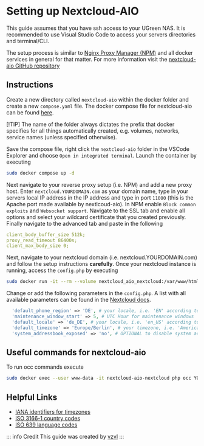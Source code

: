 # Setting up Nextcloud-AIO
This guide assumes that you have ssh access to your UGreen NAS. It is recommended to use Visual Studio Code to access your servers directories and terminal/CLI. 

The setup process is similar to [Nginx Proxy Manager (NPM)](docs/ugos/install/npm) and all docker services in general for that matter. 
For more information visit the [nextcloud-aio GitHub repository](https://github.com/nextcloud/all-in-one)

## Instructions
Create a new directory called `nextcloud-aio` within the docker folder and create a new `compose.yaml` file. The docker compose file for nextcloud-aio can be found [here](https://raw.githubusercontent.com/UGREEN-NASync/community-guide/refs/heads/main/docs/ugos/install/nextcloud-aio/compose.yaml). 

[!TIP]
The name of the folder always dictates the prefix that docker specifies for all things automatically created, e.g. volumes, networks, service names (unless specified otherwise). 

Save the compose file, right click the `nextcloud-aio` folder in the VSCode Explorer and choose `Open in integrated terminal`. 
Launch the container by executing 

```sh
sudo docker compose up -d
```

Next navigate to your reverse proxy setup (i.e. NPM) and add a new proxy host. 
Enter `nextcloud.YOURDOMAIN.com` as your domain name, type in your servers local IP address in the IP address and type in port `11000` (this is the Apache port made available by nextlcoud-aio). 
In NPM enable `Block common exploits` and `Websocket support`. Navigate to the SSL tab and enable all options and select your wildcard certificate that you created previously. 
Finally navigate to the advanced tab and paste in the following 

```yaml
client_body_buffer_size 512k;
proxy_read_timeout 86400s;
client_max_body_size 0;
```

Next, navigate to your nextcloud domain (i.e. nextcloud.YOURDOMAIN.com) and follow the setup instructions **carefully**. 
Once your nextcloud instance is running, access the `config.php` by executing 

```sh
sudo docker run -it --rm --volume nextcloud_aio_nextcloud:/var/www/html:rw alpine sh -c "apk add --no-cache nano && nano /var/www/html/config/config.php"
```

Change or add the following parameters in the `config.php`. 
A list with all available parameters can be found in the [Nextcloud docs](https://docs.nextcloud.com/server/latest/admin_manual/configuration_server/config_sample_php_parameters.html). 

```php
  'default_phone_region' => 'DE', # your locale, i.e. 'EN' according to ISO 3166-1 A-2
  'maintenance_window_start' => 5, # UTC Hour for maintenance windows
  'default_locale' => 'de_DE', # your locale, i.e. 'en_US' according to ISO 639 language codes AND ISO-3166 country codes
  'default_timezone' => 'Europe/Berlin', # your timezone, i.e. 'America/Chicago' or 'America/New_York'
  'system_addressbook_exposed' => 'no', # OPTIONAL to disable system addressbook
```

## Useful commands for nextcloud-aio
To run occ commands execute 
```sh
sudo docker exec --user www-data -it nextcloud-aio-nextcloud php occ YOUR_COMMAND
```

## Helpful Links
- [IANA identifiers for timezones](https://en.wikipedia.org/wiki/List_of_tz_database_time_zones#List)
- [ISO 3166-1 country codes](https://en.wikipedia.org/wiki/List_of_ISO_3166_country_codes#Current_ISO_3166_country_codes)
- [ISO 639 language codes](https://en.wikipedia.org/wiki/List_of_ISO_639_language_codes#Table)

::: info Credit
This guide was created by [vzvl](https://github.com/vzvl)
:::